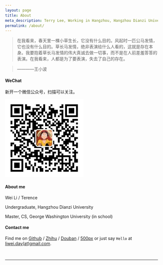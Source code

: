```yaml
---
layout: page
title: About
meta_description: Terry Lee, Working in Hangzhou, Hangzhou Dianzi University
permalink: /about/
---
```


>在我看来，春天里一棵小草生长，它没有什么目的。风起时一匹公马发情，它也没有什么目的。草长马发情，绝非表演给什么人看的，这就是存在本身。我要抱着草长马发情的伟大真诚去做一切事，而不是在人前差羞答答的表演。在我看来，人都是为了要表演，失去了自己的存在。

>    ————王小波

#### WeChat
新开一个微信公众号，扫描可以关注。

![wechat][wechat]

#### About me
Wei Li / Terence

Undergraduate, Hangzhou Dianzi University

Master, CS, George Washington University (in school)

#### Contact me

Find me on [Github][github] / [Zhihu][Zhihu] / [Douban][douban] / [500px][500px] or just say `Hello` at 
[liwei.day(at)gmail.com](mailto:liwei.day@gmail.com).



<br/>


***

<!-- 多说评论框 start -->
<div class="ds-thread" data-thread-key="/about" data-title="About" data-url="mindlee.com/about"></div>

[github]: https://github.com/welon
[twitter]: https://twitter.com/chinawelon
[douban]: http://www.douban.com/people/mindlee/
[zhihu]: http://www.zhihu.com/people/mindlee
[500px]: https://500px.com/terence_photography
[wechat]: /uploads/2015/10/wechat.jpg

